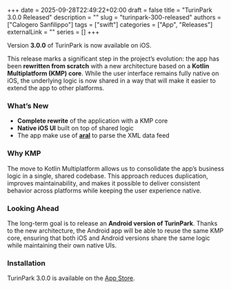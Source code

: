 +++
date = 2025-09-28T22:49:22+02:00
draft = false
title = "TurinPark 3.0.0 Released"
description = ""
slug = "turinpark-300-released"
authors = ["Calogero Sanfilippo"]
tags = ["swift"]
categories = ["App", "Releases"]
externalLink = ""
series = []
+++

Version **3.0.0** of TurinPark is now available on iOS.

This release marks a significant step in the project’s evolution: the app has been **rewritten from scratch** with a new architecture based on a **Kotlin Multiplatform (KMP) core**. While the user interface remains fully native on iOS, the underlying logic is now shared in a way that will make it easier to extend the app to other platforms.

### What’s New
- **Complete rewrite** of the application with a KMP core
- **Native iOS UI** built on top of shared logic
- The app make use of  [**aral**](/libs/aral) to parse the XML data feed

### Why KMP
The move to Kotlin Multiplatform allows us to consolidate the app’s business logic in a single, shared codebase. This approach reduces duplication, improves maintainability, and makes it possible to deliver consistent behavior across platforms while keeping the user experience native.

### Looking Ahead
The long-term goal is to release an **Android version of TurinPark**. Thanks to the new architecture, the Android app will be able to reuse the same KMP core, ensuring that both iOS and Android versions share the same logic while maintaining their own native UIs.

### Installation
TurinPark 3.0.0 is available on the [App Store](https://apps.apple.com/it/app/turinpark/id500484546).
